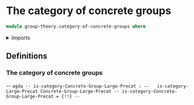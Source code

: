 # The category of concrete groups

```agda
module group-theory.category-of-concrete-groups where
```

<details><summary>Imports</summary>

```agda

```

</details>

## Definitions

### The category of concrete groups

--
`agda -- is-category-Concrete-Group-Large-Precat : --   is-category-Large-Precat Concrete-Group-Large-Precat -- is-category-Concrete-Group-Large-Precat = {!!} -- `
